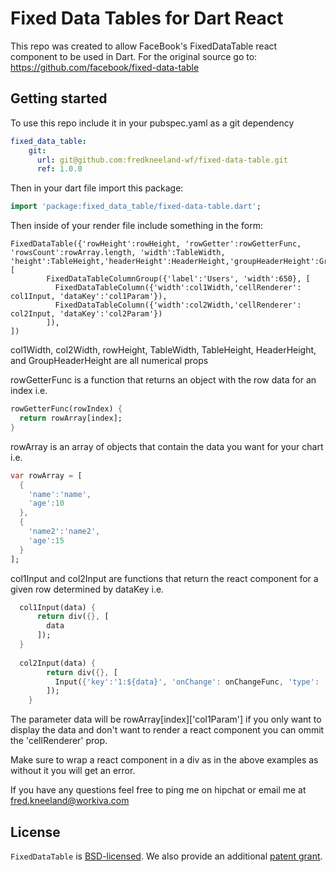 Fixed Data Tables for Dart React
====================================

This repo was created to allow FaceBook's FixedDataTable react component to be used in Dart.  For the original source go to: https://github.com/facebook/fixed-data-table

Getting started
---------------

To use this repo include it in your pubspec.yaml as a git dependency

```yaml
fixed_data_table:
    git:
      url: git@github.com:fredkneeland-wf/fixed-data-table.git
      ref: 1.0.0
```


Then in your dart file import this package:

```dart
import 'package:fixed_data_table/fixed-data-table.dart';
```

Then inside of your render file include something in the form:

```
FixedDataTable({'rowHeight':rowHeight, 'rowGetter':rowGetterFunc, 'rowsCount':rowArray.length, 'width':TableWidth, 'height':TableHeight,'headerHeight':HeaderHeight,'groupHeaderHeight':GroupHeaderHeight}, [
        FixedDataTableColumnGroup({'label':'Users', 'width':650}, [
          FixedDataTableColumn({'width':col1Width,'cellRenderer': col1Input, 'dataKey':'col1Param'}),
          FixedDataTableColumn({'width':col2Width,'cellRenderer': col2Input, 'dataKey':'col2Param'})
        ]),
])
```

col1Width, col2Width, rowHeight, TableWidth, TableHeight, HeaderHeight, and GroupHeaderHeight are all numerical props

rowGetterFunc is a function that returns an object with the row data for an index i.e.

```dart
rowGetterFunc(rowIndex) {
  return rowArray[index];
}
```

rowArray is an array of objects that contain the data you want for your chart i.e.

```dart
var rowArray = [
  {
    'name':'name',
    'age':10
  },
  {
    'name2':'name2',
    'age':15
  }
];
```

col1Input and col2Input are functions that return the react component for a given row determined by dataKey i.e.

```dart
  col1Input(data) {
      return div({}, [
        data
      ]);
  }
  
  col2Input(data) {
        return div({}, [
          Input({'key':'1:${data}', 'onChange': onChangeFunc, 'type': 'radio', 'label': 'owner', 'value': '3', 'name': 'name', 'checked': false})
        ]);
    }
```

The parameter data will be rowArray[index]['col1Param'] if you only want to display the data and don't want to render a react component you can ommit the 'cellRenderer' prop.

Make sure to wrap a react component in a div as in the above examples as without it you will get an error.

If you have any questions feel free to ping me on hipchat or email me at fred.kneeland@workiva.com

License
-------

`FixedDataTable` is [BSD-licensed](https://github.com/facebook/fixed-data-table/blob/master/LICENSE). We also provide an additional [patent grant](https://github.com/facebook/fixed-data-table/blob/master/PATENTS).
